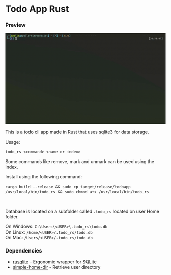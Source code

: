 # Todo App Rust

### Preview
![preview](image/preview.gif)

This is a todo cli app made in Rust that uses sqlite3 for data storage.


Usage:
```
todo_rs <command> <name or index>
```

Some commands like remove, mark and unmark can be used using the index.
<br>

Install using the following command:
```
cargo build --release && sudo cp target/release/todoapp /usr/local/bin/todo_rs && sudo chmod a+x /usr/local/bin/todo_rs
```

<br>

Database is located on a subfolder called `.todo_rs` located on user Home folder.

On Windows: `C:\Users\<USER>\.todo_rs\todo.db`<br>
On Linux: `/home/<USER>/.todo_rs/todo.db`<br>
On Mac: `/Users/<USER>/.todo_rs/todo.db`

### Dependencies
- [rusqlite](https://crates.io/crates/rusqlite) -  Ergonomic wrapper for SQLite 
- [simple-home-dir](https://crates.io/crates/simple-home-dir) - Retrieve user directory